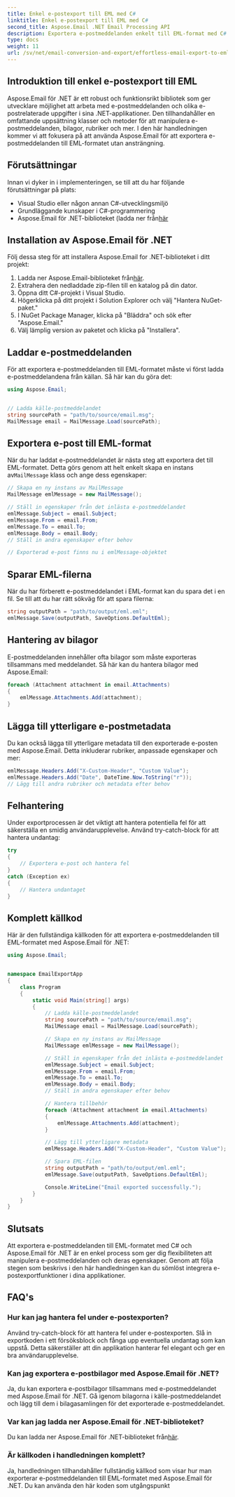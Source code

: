 ```yaml
---
title: Enkel e-postexport till EML med C#
linktitle: Enkel e-postexport till EML med C#
second_title: Aspose.Email .NET Email Processing API
description: Exportera e-postmeddelanden enkelt till EML-format med C# och Aspose.Email för .NET. Lär dig steg för steg med källkodsexempel.
type: docs
weight: 11
url: /sv/net/email-conversion-and-export/effortless-email-export-to-eml-using-csharp/
---
```


## Introduktion till enkel e-postexport till EML

Aspose.Email för .NET är ett robust och funktionsrikt bibliotek som ger utvecklare möjlighet att arbeta med e-postmeddelanden och olika e-postrelaterade uppgifter i sina .NET-applikationer. Den tillhandahåller en omfattande uppsättning klasser och metoder för att manipulera e-postmeddelanden, bilagor, rubriker och mer. I den här handledningen kommer vi att fokusera på att använda Aspose.Email för att exportera e-postmeddelanden till EML-formatet utan ansträngning.

## Förutsättningar

Innan vi dyker in i implementeringen, se till att du har följande förutsättningar på plats:

- Visual Studio eller någon annan C#-utvecklingsmiljö
- Grundläggande kunskaper i C#-programmering
-  Aspose.Email för .NET-biblioteket (ladda ner från[här](https://downloads.aspose.com/email/net)

## Installation av Aspose.Email för .NET

Följ dessa steg för att installera Aspose.Email for .NET-biblioteket i ditt projekt:

1.  Ladda ner Aspose.Email-biblioteket från[här](https://releases.aspose.com/email/net).
2. Extrahera den nedladdade zip-filen till en katalog på din dator.
3. Öppna ditt C#-projekt i Visual Studio.
4. Högerklicka på ditt projekt i Solution Explorer och välj "Hantera NuGet-paket."
5. I NuGet Package Manager, klicka på "Bläddra" och sök efter "Aspose.Email."
6. Välj lämplig version av paketet och klicka på "Installera".

## Laddar e-postmeddelanden

För att exportera e-postmeddelanden till EML-formatet måste vi först ladda e-postmeddelandena från källan. Så här kan du göra det:

```csharp
using Aspose.Email;


// Ladda källe-postmeddelandet
string sourcePath = "path/to/source/email.msg";
MailMessage email = MailMessage.Load(sourcePath);
```

## Exportera e-post till EML-format

 När du har laddat e-postmeddelandet är nästa steg att exportera det till EML-formatet. Detta görs genom att helt enkelt skapa en instans av`MailMessage` klass och ange dess egenskaper:

```csharp
// Skapa en ny instans av MailMessage
MailMessage emlMessage = new MailMessage();

// Ställ in egenskaper från det inlästa e-postmeddelandet
emlMessage.Subject = email.Subject;
emlMessage.From = email.From;
emlMessage.To = email.To;
emlMessage.Body = email.Body;
// Ställ in andra egenskaper efter behov

// Exporterad e-post finns nu i emlMessage-objektet
```

## Sparar EML-filerna

När du har förberett e-postmeddelandet i EML-format kan du spara det i en fil. Se till att du har rätt sökväg för att spara filerna:

```csharp
string outputPath = "path/to/output/eml.eml";
emlMessage.Save(outputPath, SaveOptions.DefaultEml);
```

## Hantering av bilagor

E-postmeddelanden innehåller ofta bilagor som måste exporteras tillsammans med meddelandet. Så här kan du hantera bilagor med Aspose.Email:

```csharp
foreach (Attachment attachment in email.Attachments)
{
    emlMessage.Attachments.Add(attachment);
}
```

## Lägga till ytterligare e-postmetadata

Du kan också lägga till ytterligare metadata till den exporterade e-posten med Aspose.Email. Detta inkluderar rubriker, anpassade egenskaper och mer:

```csharp
emlMessage.Headers.Add("X-Custom-Header", "Custom Value");
emlMessage.Headers.Add("Date", DateTime.Now.ToString("r"));
// Lägg till andra rubriker och metadata efter behov
```

## Felhantering

Under exportprocessen är det viktigt att hantera potentiella fel för att säkerställa en smidig användarupplevelse. Använd try-catch-block för att hantera undantag:

```csharp
try
{
    // Exportera e-post och hantera fel
}
catch (Exception ex)
{
    // Hantera undantaget
}
```

## Komplett källkod

Här är den fullständiga källkoden för att exportera e-postmeddelanden till EML-formatet med Aspose.Email för .NET:

```csharp
using Aspose.Email;


namespace EmailExportApp
{
    class Program
    {
        static void Main(string[] args)
        {
            // Ladda källe-postmeddelandet
            string sourcePath = "path/to/source/email.msg";
            MailMessage email = MailMessage.Load(sourcePath);

            // Skapa en ny instans av MailMessage
            MailMessage emlMessage = new MailMessage();

            // Ställ in egenskaper från det inlästa e-postmeddelandet
            emlMessage.Subject = email.Subject;
            emlMessage.From = email.From;
            emlMessage.To = email.To;
            emlMessage.Body = email.Body;
            // Ställ in andra egenskaper efter behov

            // Hantera tillbehör
            foreach (Attachment attachment in email.Attachments)
            {
                emlMessage.Attachments.Add(attachment);
            }

            // Lägg till ytterligare metadata
            emlMessage.Headers.Add("X-Custom-Header", "Custom Value");

            // Spara EML-filen
            string outputPath = "path/to/output/eml.eml";
            emlMessage.Save(outputPath, SaveOptions.DefaultEml);

            Console.WriteLine("Email exported successfully.");
        }
    }
}
```

## Slutsats

Att exportera e-postmeddelanden till EML-formatet med C# och Aspose.Email för .NET är en enkel process som ger dig flexibiliteten att manipulera e-postmeddelanden och deras egenskaper. Genom att följa stegen som beskrivs i den här handledningen kan du sömlöst integrera e-postexportfunktioner i dina applikationer.

## FAQ's

### Hur kan jag hantera fel under e-postexporten?

Använd try-catch-block för att hantera fel under e-postexporten. Slå in exportkoden i ett försöksblock och fånga upp eventuella undantag som kan uppstå. Detta säkerställer att din applikation hanterar fel elegant och ger en bra användarupplevelse.

### Kan jag exportera e-postbilagor med Aspose.Email för .NET?

Ja, du kan exportera e-postbilagor tillsammans med e-postmeddelandet med Aspose.Email för .NET. Gå igenom bilagorna i källe-postmeddelandet och lägg till dem i bilagasamlingen för det exporterade e-postmeddelandet.

### Var kan jag ladda ner Aspose.Email för .NET-biblioteket?

 Du kan ladda ner Aspose.Email för .NET-biblioteket från[här](https://downloads.aspose.com/email/net).

### Är källkoden i handledningen komplett?

Ja, handledningen tillhandahåller fullständig källkod som visar hur man exporterar e-postmeddelanden till EML-formatet med Aspose.Email för .NET. Du kan använda den här koden som utgångspunkt